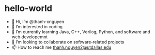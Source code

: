 # hello-world

- 👋 Hi, I’m @thanh-cnguyen
- 👀 I’m interested in coding
- 🌱 I’m currently learning Java, C++, Verilog, Python, and software and web developemnt
- 💞️ I’m looking to collaborate on software-related projects
- 📫 How to reach me thanh.nguyen2@utdallas.edu

<!---
thanh-cnguyen/thanh-cnguyen is a ✨ special ✨ repository because its `README.md` (this file) appears on your GitHub profile.
You can click the Preview link to take a look at your changes.
--->
